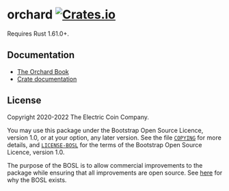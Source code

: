 # orchard [![Crates.io](https://img.shields.io/crates/v/orchard.svg)](https://crates.io/crates/orchard) #

Requires Rust 1.61.0+.

## Documentation

- [The Orchard Book](https://zcash.github.io/orchard/)
- [Crate documentation](https://docs.rs/orchard)

## License

Copyright 2020-2022 The Electric Coin Company.

You may use this package under the Bootstrap Open Source Licence, version 1.0,
or at your option, any later version. See the file [`COPYING`](COPYING) for
more details, and [`LICENSE-BOSL`](LICENSE-BOSL) for the terms of the Bootstrap
Open Source Licence, version 1.0.

The purpose of the BOSL is to allow commercial improvements to the package
while ensuring that all improvements are open source. See
[here](https://electriccoin.co/blog/introducing-tgppl-a-radically-new-type-of-open-source-license/)
for why the BOSL exists.
